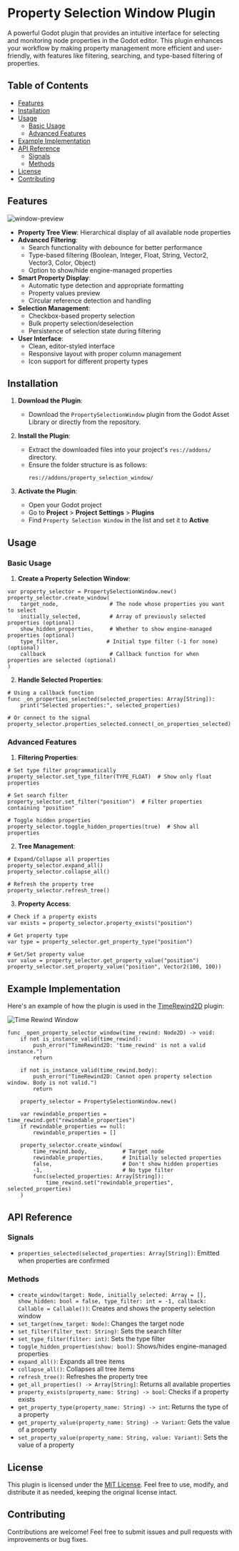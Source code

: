 # Property Selection Window Plugin

A powerful Godot plugin that provides an intuitive interface for selecting and monitoring node properties in the Godot editor. This plugin enhances your workflow by making property management more efficient and user-friendly, with features like filtering, searching, and type-based filtering of properties.

## Table of Contents

- [Features](#features)
- [Installation](#installation)
- [Usage](#usage)
    - [Basic Usage](#basic-usage)
    - [Advanced Features](#advanced-features)
- [Example Implementation](#example-implementation)
- [API Reference](#api-reference)
    - [Signals](#signals)
    - [Methods](#methods)
- [License](#license)
- [Contributing](#contributing)

## Features

![window-preview](docs/media/window-preview.png)

- **Property Tree View**: Hierarchical display of all available node properties
- **Advanced Filtering**:
  - Search functionality with debounce for better performance
  - Type-based filtering (Boolean, Integer, Float, String, Vector2, Vector3, Color, Object)
  - Option to show/hide engine-managed properties
- **Smart Property Display**:
  - Automatic type detection and appropriate formatting
  - Property values preview
  - Circular reference detection and handling
- **Selection Management**:
  - Checkbox-based property selection
  - Bulk property selection/deselection
  - Persistence of selection state during filtering
- **User Interface**:
  - Clean, editor-styled interface
  - Responsive layout with proper column management
  - Icon support for different property types

## Installation

1. **Download the Plugin**:
   - Download the `PropertySelectionWindow` plugin from the Godot Asset Library or directly from the repository.

2. **Install the Plugin**:
   - Extract the downloaded files into your project's `res://addons/` directory.
   - Ensure the folder structure is as follows:
     ```
     res://addons/property_selection_window/
     ```

3. **Activate the Plugin**:
   - Open your Godot project
   - Go to **Project** > **Project Settings** > **Plugins**
   - Find `Property Selection Window` in the list and set it to **Active**

## Usage

### Basic Usage

1. **Create a Property Selection Window**:
```gdscript
var property_selector = PropertySelectionWindow.new()
property_selector.create_window(
    target_node,                # The node whose properties you want to select
    initially_selected,         # Array of previously selected properties (optional)
    show_hidden_properties,     # Whether to show engine-managed properties (optional)
    type_filter,               # Initial type filter (-1 for none) (optional)
    callback                    # Callback function for when properties are selected (optional)
)
```

2. **Handle Selected Properties**:
```gdscript
# Using a callback function
func _on_properties_selected(selected_properties: Array[String]):
    print("Selected properties:", selected_properties)

# Or connect to the signal
property_selector.properties_selected.connect(_on_properties_selected)
```

### Advanced Features

1. **Filtering Properties**:
```gdscript
# Set type filter programmatically
property_selector.set_type_filter(TYPE_FLOAT)  # Show only float properties

# Set search filter
property_selector.set_filter("position")  # Filter properties containing "position"

# Toggle hidden properties
property_selector.toggle_hidden_properties(true)  # Show all properties
```

2. **Tree Management**:
```gdscript
# Expand/Collapse all properties
property_selector.expand_all()
property_selector.collapse_all()

# Refresh the property tree
property_selector.refresh_tree()
```

3. **Property Access**:
```gdscript
# Check if a property exists
var exists = property_selector.property_exists("position")

# Get property type
var type = property_selector.get_property_type("position")

# Get/Set property value
var value = property_selector.get_property_value("position")
property_selector.set_property_value("position", Vector2(100, 100))
```

## Example Implementation

Here's an example of how the plugin is used in the [TimeRewind2D](https://github.com/imtani/godot-time-rewind-2d/) plugin:

![Time Rewind Window](docs/media/time-rewind-window.png)

```gdscript
func _open_property_selector_window(time_rewind: Node2D) -> void:
    if not is_instance_valid(time_rewind):
        push_error("TimeRewind2D: 'time_rewind' is not a valid instance.")
        return
    
    if not is_instance_valid(time_rewind.body):
        push_error("TimeRewind2D: Cannot open property selection window. Body is not valid.")
        return

    property_selector = PropertySelectionWindow.new()
    
    var rewindable_properties = time_rewind.get("rewindable_properties")
    if rewindable_properties == null:
        rewindable_properties = []

    property_selector.create_window(
        time_rewind.body,           # Target node
        rewindable_properties,      # Initially selected properties
        false,                      # Don't show hidden properties
        -1,                         # No type filter
        func(selected_properties: Array[String]):
            time_rewind.set("rewindable_properties", selected_properties)
    )
```

## API Reference

### Signals
- `properties_selected(selected_properties: Array[String])`: Emitted when properties are confirmed

### Methods
- `create_window(target: Node, initially_selected: Array = [], show_hidden: bool = false, type_filter: int = -1, callback: Callable = Callable())`: Creates and shows the property selection window
- `set_target(new_target: Node)`: Changes the target node
- `set_filter(filter_text: String)`: Sets the search filter
- `set_type_filter(filter: int)`: Sets the type filter
- `toggle_hidden_properties(show: bool)`: Shows/hides engine-managed properties
- `expand_all()`: Expands all tree items
- `collapse_all()`: Collapses all tree items
- `refresh_tree()`: Refreshes the property tree
- `get_all_properties() -> Array[String]`: Returns all available properties
- `property_exists(property_name: String) -> bool`: Checks if a property exists
- `get_property_type(property_name: String) -> int`: Returns the type of a property
- `get_property_value(property_name: String) -> Variant`: Gets the value of a property
- `set_property_value(property_name: String, value: Variant)`: Sets the value of a property

## License

This plugin is licensed under the [MIT License](LICENSE). Feel free to use, modify, and distribute it as needed, keeping the original license intact.

## Contributing

Contributions are welcome! Feel free to submit issues and pull requests with improvements or bug fixes.